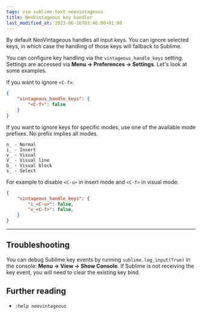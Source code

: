 ```yaml
---
tags: vim sublime-text neovintageous
title: NeoVintageous key handler
last_modified_at: 2023-06-16T03:46:00+01:00
---
```


By default NeoVintageous handles all input keys. You can ignore selected keys, in which case the handling of those keys will fallback to Sublime.

You can configure key handling via the `vintageous_handle_keys` setting. Settings are accessed via **Menu → Preferences → Settings**. Let's look at some examples.

If you want to ignore `<C-f>`:

```json
{
    "vintageous_handle_keys": {
        "<C-f>": false
    }
}
```

If you want to ignore keys for specific modes, use one of the available mode prefixes. No prefix implies all modes.

```
n_ - Normal
i_ - Insert
v_ - Visual
V_ - Visual line
b_ - Visual block
s_ - Select
```

For example to disable `<C-u>` in insert mode and `<C-f>` in visual mode:

```json
{
    "vintageous_handle_keys": {
        "i_<C-u>": false,
        "v_<C-f>": false,
    }
}
```

---

## Troubleshooting

You can debug Sublime key events by running `sublime.log_input(True)` in the console: **Menu → View → Show Console**. If Sublime is not receiving the key event, you will need to clear the existing key bind.

## Further reading

* `:help neovintageous`
